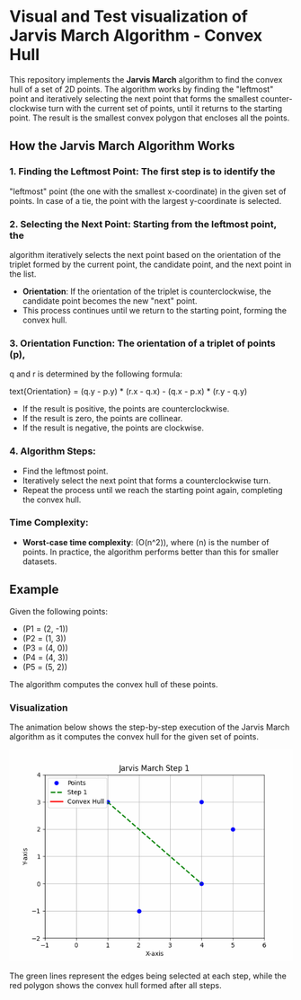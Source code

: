 # Visual and Test visualization of Jarvis March Algorithm - Convex Hull 

This repository implements the **Jarvis March** algorithm to find the convex
hull of a set of 2D points. The algorithm works by finding the "leftmost" point
and iteratively selecting the next point that forms the smallest
counter-clockwise turn with the current set of points, until it returns to the
starting point. The result is the smallest convex polygon that encloses all the
points.

## How the Jarvis March Algorithm Works

### 1. **Finding the Leftmost Point**: The first step is to identify the
"leftmost" point (the one with the smallest x-coordinate) in the given set of
points. In case of a tie, the point with the largest y-coordinate is selected.

### 2. **Selecting the Next Point**: Starting from the leftmost point, the
algorithm iteratively selects the next point based on the orientation of the
triplet formed by the current point, the candidate point, and the next point in
the list.
   - **Orientation**: If the orientation of the triplet is counterclockwise,
     the candidate point becomes the new "next" point.
   - This process continues until we return to the starting point, forming the
     convex hull.

### 3. **Orientation Function**: The orientation of a triplet of points \(p\),
   q and r is determined by the following formula:
   
   text{Orientation} = (q.y - p.y) * (r.x - q.x) - (q.x - p.x) * (r.y - q.y)
   - If the result is positive, the points are counterclockwise.
   - If the result is zero, the points are collinear.
   - If the result is negative, the points are clockwise.

### 4. **Algorithm Steps**:
   - Find the leftmost point.
   - Iteratively select the next point that forms a counterclockwise turn.
   - Repeat the process until we reach the starting point again, completing the
     convex hull.

### Time Complexity:
- **Worst-case time complexity**: \(O(n^2)\), where \(n\) is the number of
  points. In practice, the algorithm performs better than this for smaller
  datasets.

## Example

Given the following points:
- \(P1 = (2, -1)\)
- \(P2 = (1, 3)\)
- \(P3 = (4, 0)\)
- \(P4 = (4, 3)\)
- \(P5 = (5, 2)\)

The algorithm computes the convex hull of these points.

### Visualization

The animation below shows the step-by-step execution of the Jarvis March
algorithm as it computes the convex hull for the given set of points.

![Jarvis March Animation](outputs/jarvis_march_animation.gif)

The green lines represent the edges being selected at each step, while the red
polygon shows the convex hull formed after all steps.

